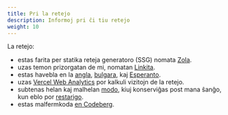 ```yaml
---
title: Pri la retejo
description: Informoj pri ĉi tiu retejo
weight: 10
---
```


La retejo:
- estas farita per statika reteja generatoro (SSG) nomata [Zola](https://www.getzola.org/).
- uzas temon prizorgatan de mi, nomatan [Linkita](https://codeberg.org/salif/linkita).
- estas havebla en la [angla](https://salif.eu/), [bulgara](https://salif.eu/bg/), kaj [Esperanto](https://salif.eu/eo/).
- uzas [Vercel Web Analytics](https://vercel.com/docs/analytics) por kalkuli vizitojn de la retejo.
- subtenas helan kaj malhelan [modo][1], kiuj konserviĝas post mana ŝanĝo, kun eblo por [restarigo][2].
- estas malfermkoda [en Codeberg](https://codeberg.org/salif/personal-web-page).

[1]:javascript:(()=>{window.linkita.toggleDarkMode();})();
[2]:javascript:(()=>{window.linkita.resetDarkMode();})();
